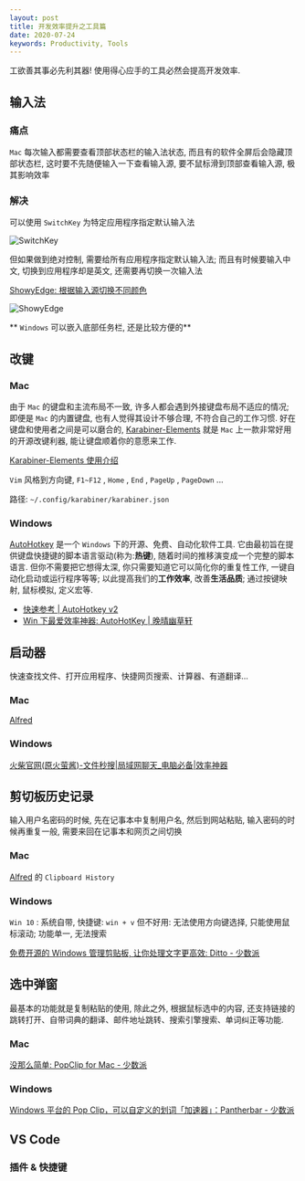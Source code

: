 ```yaml
---
layout: post
title: 开发效率提升之工具篇
date: 2020-07-24
keywords: Productivity, Tools
---
```


工欲善其事必先利其器! 使用得心应手的工具必然会提高开发效率.

## 输入法

### 痛点

`Mac` 每次输入都需要查看顶部状态栏的输入法状态, 而且有的软件全屏后会隐藏顶部状态栏, 这时要不先随便输入一下查看输入源, 要不鼠标滑到顶部查看输入源, 极其影响效率

### 解决

可以使用 `SwitchKey` 为特定应用程序指定默认输入法

![SwitchKey](https://cdn.sspai.com/editor/u_713147/15578861142709.jpg)

但如果做到绝对控制, 需要给所有应用程序指定默认输入法; 而且有时候要输入中文, 切换到应用程序却是英文, 还需要再切换一次输入法

[ShowyEdge: 根据输入源切换不同颜色](https://tsz.now.sh/2018/06/30/Mac-commonly-used-software/#ShowyEdge-%E6%A0%B9%E6%8D%AE%E8%BE%93%E5%85%A5%E6%BA%90%E5%88%87%E6%8D%A2%E4%B8%8D%E5%90%8C%E9%A2%9C%E8%89%B2)

![ShowyEdge](https://showyedge.pqrs.org/images/menubar.png)

** `Windows` 可以嵌入底部任务栏, 还是比较方便的**

## 改键

### Mac

由于 `Mac` 的键盘和主流布局不一致, 许多人都会遇到外接键盘布局不适应的情况; 即便是 `Mac` 的内置键盘, 也有人觉得其设计不够合理, 不符合自己的工作习惯. 好在键盘和使用者之间是可以磨合的, [Karabiner-Elements](https://pqrs.org/osx/karabiner/) 就是 `Mac` 上一款非常好用的开源改键利器, 能让键盘顺着你的意愿来工作.

[Karabiner-Elements 使用介绍](https://tsz.now.sh/2018/06/23/Karabiner-Elements/)

`Vim` 风格到方向键, `F1~F12` , `Home` , `End` , `PageUp` , `PageDown` ...

路径: `~/.config/karabiner/karabiner.json`

### Windows

[AutoHotkey](https://autohotkey.com/) 是一个 `Windows` 下的开源、免费、自动化软件工具. 它由最初旨在提供键盘快捷键的脚本语言驱动(称为:**热键**), 随着时间的推移演变成一个完整的脚本语言. 但你不需要把它想得太深, 你只需要知道它可以简化你的重复性工作, 一键自动化启动或运行程序等等; 以此提高我们的**工作效率**, 改善**生活品质**; 通过按键映射, 鼠标模拟, 定义宏等.

- [快速参考 | AutoHotkey v2](https://wyagd001.github.io/v2/docs/AutoHotkey.htm)
- [Win 下最爱效率神器: AutoHotKey | 晚晴幽草轩](https://www.jeffjade.com/2016/03/11/2016-03-11-autohotkey/)

## 启动器

快速查找文件、打开应用程序、快捷网页搜索、计算器、有道翻译...

### Mac

[Alfred](https://tsz.now.sh/2018/06/01/Alfred/)

### Windows

[火柴官网(原火萤酱)-文件秒搜|局域网聊天\_电脑必备|效率神器](https://www.huochaipro.com/)

## 剪切板历史记录

输入用户名密码的时候, 先在记事本中复制用户名, 然后到网站粘贴, 输入密码的时候再重复一般, 需要来回在记事本和网页之间切换

### Mac

[Alfred](https://tsz.now.sh/2018/06/01/Alfred/) 的 `Clipboard History`

### Windows

`Win 10` : 系统自带, 快捷键: `win + v`
但不好用: 无法使用方向键选择, 只能使用鼠标滚动; 功能单一, 无法搜索

[免费开源的 Windows 管理剪贴板, 让你处理文字更高效: Ditto - 少数派](https://sspai.com/post/43700)

## 选中弹窗

最基本的功能就是复制粘贴的使用, 除此之外, 根据鼠标选中的内容, 还支持链接的跳转打开、自带词典的翻译、邮件地址跳转、搜索引擎搜索、单词纠正等功能.

### Mac

[没那么简单: PopClip for Mac - 少数派](https://sspai.com/post/25483)

### Windows

[Windows 平台的 Pop Clip，可以自定义的划词「加速器」：Pantherbar - 少数派](https://sspai.com/post/61014)

## VS Code

### 插件 & 快捷键
